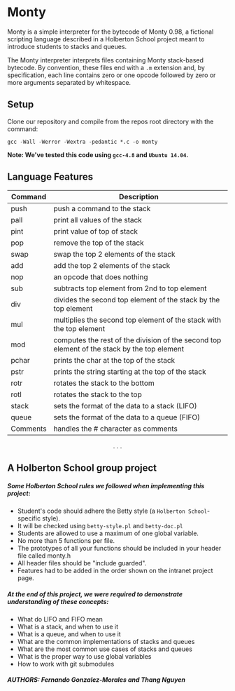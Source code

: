 # Monty

Monty is a simple interpreter for the bytecode of Monty 0.98, a fictional scripting language described in a Holberton School project meant to introduce students to stacks and queues.

The Monty interpreter interprets files containing Monty stack-based bytecode. By convention, these files end with a `.m` extension and, by specification, each line contains zero or one opcode followed by zero or more arguments separated by whitespace.

## Setup
Clone our repository and compile from the repos root directory with the command:
```shell
gcc -Wall -Werror -Wextra -pedantic *.c -o monty
```

**Note: We've tested this code using `gcc-4.8` and `Ubuntu 14.04`.**

## Language Features

| Command  | Description             |
| -------- | ------------------------|
| push | push a command to the stack |
| pall | print all values of the stack |
| pint | print value of top of stack |
| pop | remove the top of the stack|
| swap | swap the top 2 elements of the stack |
| add | add the top 2 elements of the stack |
| nop | an opcode that does nothing |
| sub | subtracts top element from 2nd to top element |
| div | divides the second top element of the stack by the top element |
| mul | multiplies the second top element of the stack with the top element |
| mod | computes the rest of the division of the second top element of the stack by the top element |
| pchar | prints the char at the top of the stack |
| pstr | prints the string starting at the top of the stack |
| rotr | rotates the stack to the bottom |
| rotl | rotates the stack to the top |
| stack | sets the format of the data to a stack (LIFO) |
| queue | sets the format of the data to a queue (FIFO) |
| Comments | handles the # character as comments |


<center>.	.	.</center>


## A Holberton School group project

##### Some Holberton School rules we followed when implementing this project:
- Student's code should adhere the Betty style (a `Holberton School`-specific style).
 - It will be checked using `betty-style.pl` and `betty-doc.pl`
- Students are allowed to use a maximum of one global variable.
- No more than 5 functions per file.
- The prototypes of all your functions should be included in your header file called monty.h
- All header files should be "include guarded".
- Features had to be added in the order shown on the intranet project page.

##### At the end of this project, we were required to demonstrate understanding of these concepts:
- What do LIFO and FIFO mean
- What is a stack, and when to use it
- What is a queue, and when to use it
- What are the common implementations of stacks and queues
- What are the most common use cases of stacks and queues
- What is the proper way to use global variables
- How to work with git submodules

##### AUTHORS: Fernando Gonzalez-Morales and Thang Nguyen
